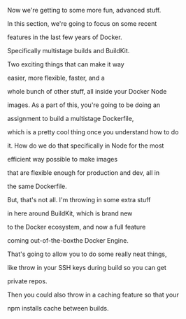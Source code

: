 Now we're getting to some more fun, advanced stuff.

In this section, we're going to focus on some recent

features in the last few years of Docker.

Specifically multistage builds and BuildKit.

Two exciting things that can make it way

easier, more flexible, faster, and a

whole bunch of other stuff, all inside your Docker Node

images. As a part of this, you're going to be doing an

assignment to build a multistage Dockerfile,

which is a pretty cool thing once you understand how to do

it. How do we do that specifically in Node for the most

efficient way possible to make images

that are flexible enough for production and dev, all in

the same Dockerfile.

But, that's not all. I'm throwing in some extra stuff

in here around BuildKit, which is brand new

to the Docker ecosystem, and now a full feature

coming out-of-the-boxthe Docker Engine.

That's going to allow you to do some really neat things,

like throw in your SSH keys during build so you can get

private repos.

Then you could also throw in a caching feature so that your

npm installs cache between builds.

